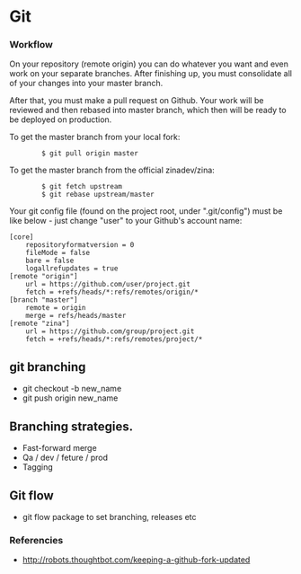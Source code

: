# Git



### Workflow ###

On your repository (remote origin) you can do whatever you want and even work on your separate branches. After finishing up, 
you must consolidate all of your changes into your master branch.

After that, you must make a pull request on Github. Your work will be reviewed and then rebased into master branch, 
which then will be ready to be deployed on production.

To get the master branch from your local fork:

```
        $ git pull origin master
```

To get the master branch from the official zinadev/zina:

```
        $ git fetch upstream
        $ git rebase upstream/master
```

Your git config file (found on the project root, under ".git/config") must be like below - just change "user" to your Github's account name:

```
[core]
    repositoryformatversion = 0
    fileMode = false
    bare = false
    logallrefupdates = true
[remote "origin"]
    url = https://github.com/user/project.git
    fetch = +refs/heads/*:refs/remotes/origin/*
[branch "master"]
    remote = origin
    merge = refs/heads/master
[remote "zina"]
    url = https://github.com/group/project.git
    fetch = +refs/heads/*:refs/remotes/project/*
```

## git branching

* git checkout -b new_name
* git push origin new_name

## Branching strategies. 

* Fast-forward merge
* Qa / dev / feture / prod
* Tagging 

## Git flow 
* git flow package to set branching, releases etc

### Referencies ###
* http://robots.thoughtbot.com/keeping-a-github-fork-updated

